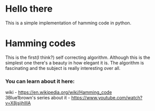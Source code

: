 # Hello there

This is a simple implementation of hamming code in python.

# Hamming codes

This is the first(I think?) self correcting algorithm. Although this is the simplest one there's a beauty in how elegant it is. The algorithm is fascinating and the subject is really interesting over all.

### You can learn about it here:

wiki - https://en.wikipedia.org/wiki/Hamming_code<br/> 
3Blue1brown's series about it - https://www.youtube.com/watch?v=X8jsijhllIA<br/>

